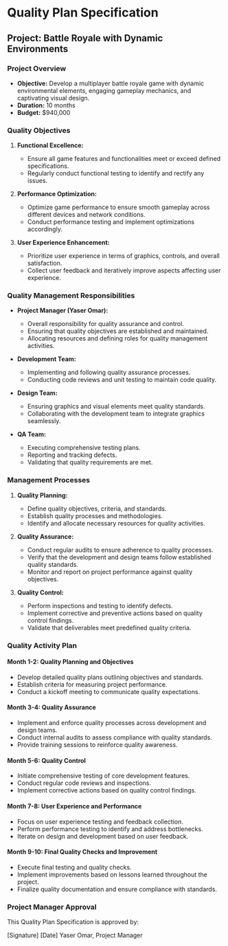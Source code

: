 # Quality Plan Specification

## Project: Battle Royale with Dynamic Environments

### Project Overview

- **Objective:** Develop a multiplayer battle royale game with dynamic environmental elements, engaging gameplay mechanics, and captivating visual design.
- **Duration:** 10 months
- **Budget:** $940,000

### Quality Objectives

1. **Functional Excellence:**
   - Ensure all game features and functionalities meet or exceed defined specifications.
   - Regularly conduct functional testing to identify and rectify any issues.

2. **Performance Optimization:**
   - Optimize game performance to ensure smooth gameplay across different devices and network conditions.
   - Conduct performance testing and implement optimizations accordingly.

3. **User Experience Enhancement:**
   - Prioritize user experience in terms of graphics, controls, and overall satisfaction.
   - Collect user feedback and iteratively improve aspects affecting user experience.

### Quality Management Responsibilities

- **Project Manager (Yaser Omar):**
  - Overall responsibility for quality assurance and control.
  - Ensuring that quality objectives are established and maintained.
  - Allocating resources and defining roles for quality management activities.

- **Development Team:**
  - Implementing and following quality assurance processes.
  - Conducting code reviews and unit testing to maintain code quality.

- **Design Team:**
  - Ensuring graphics and visual elements meet quality standards.
  - Collaborating with the development team to integrate graphics seamlessly.

- **QA Team:**
  - Executing comprehensive testing plans.
  - Reporting and tracking defects.
  - Validating that quality requirements are met.

### Management Processes

1. **Quality Planning:**
   - Define quality objectives, criteria, and standards.
   - Establish quality processes and methodologies.
   - Identify and allocate necessary resources for quality activities.

2. **Quality Assurance:**
   - Conduct regular audits to ensure adherence to quality processes.
   - Verify that the development and design teams follow established quality standards.
   - Monitor and report on project performance against quality objectives.

3. **Quality Control:**
   - Perform inspections and testing to identify defects.
   - Implement corrective and preventive actions based on quality control findings.
   - Validate that deliverables meet predefined quality criteria.

### Quality Activity Plan

#### Month 1-2: Quality Planning and Objectives

- Develop detailed quality plans outlining objectives and standards.
- Establish criteria for measuring project performance.
- Conduct a kickoff meeting to communicate quality expectations.

#### Month 3-4: Quality Assurance

- Implement and enforce quality processes across development and design teams.
- Conduct internal audits to assess compliance with quality standards.
- Provide training sessions to reinforce quality awareness.

#### Month 5-6: Quality Control

- Initiate comprehensive testing of core development features.
- Conduct regular code reviews and inspections.
- Implement corrective actions based on quality control findings.

#### Month 7-8: User Experience and Performance

- Focus on user experience testing and feedback collection.
- Perform performance testing to identify and address bottlenecks.
- Iterate on design and development based on user feedback.

#### Month 9-10: Final Quality Checks and Improvement

- Execute final testing and quality checks.
- Implement improvements based on lessons learned throughout the project.
- Finalize quality documentation and ensure compliance with standards.

### Project Manager Approval

This Quality Plan Specification is approved by:

[Signature] [Date]
Yaser Omar, Project Manager
